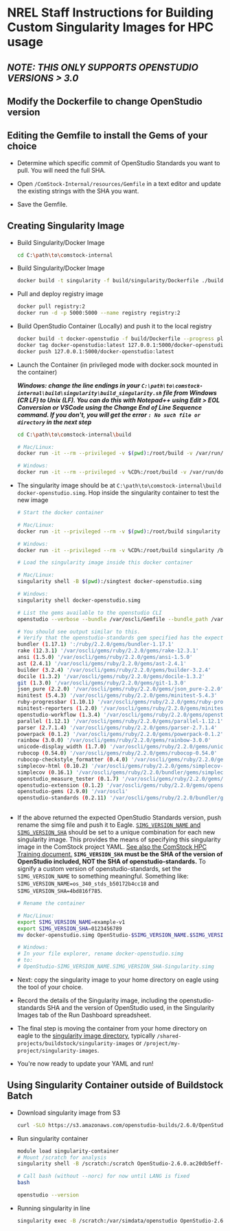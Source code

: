 # NREL Staff Instructions for Building Custom Singularity Images for HPC usage

## *NOTE: THIS ONLY SUPPORTS OPENSTUDIO VERSIONS > 3.0*

## Modify the Dockerfile to change OpenStudio version

## Editing the Gemfile to install the Gems of your choice

* Determine which specific commit of OpenStudio Standards you want to pull. You will need the full SHA.

* Open `/ComStock-Internal/resources/Gemfile` in a text editor and update the existing strings with the SHA you want.

* Save the Gemfile.

## Creating Singularity Image

* Build Singularity/Docker Image

    ```bash
    cd C:\path\to\comstock-internal
    ```

* Build Singularity/Docker Image

    ```bash
    docker build -t singularity -f build/singularity/Dockerfile ./build
    ```

* Pull and deploy registry image

    ```bash
    docker pull registry:2
    docker run -d -p 5000:5000 --name registry registry:2
    ```

* Build OpenStudio Container (Locally) and push it to the local registry

    ```bash
    docker build -t docker-openstudio -f build/Dockerfile --progress plain .
    docker tag docker-openstudio:latest 127.0.0.1:5000/docker-openstudio:latest
    docker push 127.0.0.1:5000/docker-openstudio:latest
    ```

* Launch the Container (in privileged mode with docker.sock mounted in the container)

    __*Windows: change the line endings in your `C:\path\to\comstock-internal\build\singularity\build_singularity.sh` file from Windows (CR LF) to Unix (LF).  You can do this with Notepad++ using Edit > EOL Conversion or VSCode using the Change End of Line Sequence command.  If you don't, you will get the error `: No such file or directory` in the next step*__

    ```bash
    cd C:\path\to\comstock-internal\build
    ```

    ```bash
    # Mac/Linux:
    docker run -it --rm --privileged -v $(pwd):/root/build -v /var/run/docker.sock:/var/run/docker.sock --network container:registry singularity /root/build/singularity/build_singularity.sh

    # Windows:
    docker run -it --rm --privileged -v %CD%:/root/build -v /var/run/docker.sock:/var/run/docker.sock --network container:registry singularity /root/build/singularity/build_singularity.sh
    ```

* The singularity image should be at `C:\path\to\comstock-internal\build docker-openstudio.simg`. Hop inside the singularity container to test the new image

    ```bash
    # Start the docker container

    # Mac/Linux:
    docker run -it --privileged --rm -v $(pwd):/root/build singularity /bin/bash

    # Windows:
    docker run -it --privileged --rm -v %CD%:/root/build singularity /bin/bash
    ```

    ```bash
    # Load the singularity image inside this docker container

    # Mac/Linux:
    singularity shell -B $(pwd):/singtest docker-openstudio.simg

    # Windows:
    singularity shell docker-openstudio.simg
    ```

    ```bash
    # List the gems available to the openstudio CLI
    openstudio --verbose --bundle /var/oscli/Gemfile --bundle_path /var/oscli/gems --bundle_without native_ext gem_list

    # You should see output similar to this.
    # Verify that the openstudio-standards gem specified has the expected SHA:
    bundler (1.17.1) ':/ruby/2.2.0/gems/bundler-1.17.1'
    rake (12.3.1) '/var/oscli/gems/ruby/2.2.0/gems/rake-12.3.1'
    ansi (1.5.0) '/var/oscli/gems/ruby/2.2.0/gems/ansi-1.5.0'
    ast (2.4.1) '/var/oscli/gems/ruby/2.2.0/gems/ast-2.4.1'
    builder (3.2.4) '/var/oscli/gems/ruby/2.2.0/gems/builder-3.2.4'
    docile (1.3.2) '/var/oscli/gems/ruby/2.2.0/gems/docile-1.3.2'
    git (1.3.0) '/var/oscli/gems/ruby/2.2.0/gems/git-1.3.0'
    json_pure (2.2.0) '/var/oscli/gems/ruby/2.2.0/gems/json_pure-2.2.0'
    minitest (5.4.3) '/var/oscli/gems/ruby/2.2.0/gems/minitest-5.4.3'
    ruby-progressbar (1.10.1) '/var/oscli/gems/ruby/2.2.0/gems/ruby-progressbar-1.10.1'
    minitest-reporters (1.2.0) '/var/oscli/gems/ruby/2.2.0/gems/minitest-reporters-1.2.0'
    openstudio-workflow (1.3.4) '/var/oscli/gems/ruby/2.2.0/gems/openstudio-workflow-1.3.4'
    parallel (1.12.1) '/var/oscli/gems/ruby/2.2.0/gems/parallel-1.12.1'
    parser (2.7.1.4) '/var/oscli/gems/ruby/2.2.0/gems/parser-2.7.1.4'
    powerpack (0.1.2) '/var/oscli/gems/ruby/2.2.0/gems/powerpack-0.1.2'
    rainbow (3.0.0) '/var/oscli/gems/ruby/2.2.0/gems/rainbow-3.0.0'
    unicode-display_width (1.7.0) '/var/oscli/gems/ruby/2.2.0/gems/unicode-display_width-1.7.0'
    rubocop (0.54.0) '/var/oscli/gems/ruby/2.2.0/gems/rubocop-0.54.0'
    rubocop-checkstyle_formatter (0.4.0) '/var/oscli/gems/ruby/2.2.0/gems/rubocop-checkstyle_formatter-0.4.0'
    simplecov-html (0.10.2) '/var/oscli/gems/ruby/2.2.0/gems/simplecov-html-0.10.2'
    simplecov (0.16.1) '/var/oscli/gems/ruby/2.2.0/bundler/gems/simplecov-98c33ffcb40f'
    openstudio_measure_tester (0.1.7) '/var/oscli/gems/ruby/2.2.0/gems/openstudio_measure_tester-0.1.7'
    openstudio-extension (0.1.2) '/var/oscli/gems/ruby/2.2.0/gems/openstudio-extension-0.1.2'
    openstudio-gems (2.9.0) '/var/oscli'
    openstudio-standards (0.2.11) '/var/oscli/gems/ruby/2.2.0/bundler/gems/openstudio-standards-841741dfcd5f'
                                                                                              ^^^^SHA HERE^^^^
    ```

* If the above returned the expected OpenStudio Standards version, push rename the simg file and push it to Eagle. [`SIMG_VERSION_NAME` and `SIMG_VERSION_SHA`](https://nrel.github.io/buildstockbatch/project_defn.html#openstudio-version-overrides) should be set to a unique combination for each new singularity image. This provides the means of specifying this singularity image in the ComStock project YAML. [See also the ComStock HPC Training document.](../comstock_hpc_training.md#example-yml-file-contents-documentation) __`SIMG_VERSION_SHA` must be the SHA of the version of OpenStudio included, NOT the SHA of openstudio-standards.__ To signify a custom version of openstudio-standards, set the `SIMG_VERSION_NAME` to something meaningful. Something like: `SIMG_VERSION_NAME=os_340_stds_b50172b4cc18` and `SIMG_VERSION_SHA=4bd816f785`.

    ```bash
    # Rename the container

    # Mac/Linux:
    export SIMG_VERSION_NAME=example-v1
    export SIMG_VERSION_SHA=0123456789
    mv docker-openstudio.simg OpenStudio-$SIMG_VERSION_NAME.$SIMG_VERSION_SHA-Singularity.simg

    # Windows:
    # In your file explorer, rename docker-openstudio.simg
    # to:
    # OpenStudio-SIMG_VERSION_NAME.SIMG_VERSION_SHA-Singularity.simg
    ```

* Next: copy the singularity image to your home directory on eagle using the tool of your choice.

* Record the details of the Singularity image, including the openstudio-standards SHA and the version of OpenStudio used, in the Singularity Images tab of the Run Dashboard spreadsheet.

* The final step is moving the container from your home directory on eagle to the [singularity image directory](../comstock_hpc_training.md#example-yml-file-contents-documentation), typically `/shared-projects/buildstock/singularity-images` or `/project/my-project/singularity-images`.

* You're now ready to update your YAML and run!

## Using Singularity Container outside of Buildstock Batch

* Download singularity image from S3

    ```bash
    curl -SLO https://s3.amazonaws.com/openstudio-builds/2.6.0/OpenStudio-2.6.0.ac20db5eff-Singularity.simg
    ```

* Run singularity container

    ```bash
    module load singularity-container
    # Mount /scratch for analysis
    singularity shell -B /scratch:/scratch OpenStudio-2.6.0.ac20db5eff-Singularity.simg

    # Call bash (without --norc) for now until LANG is fixed
    bash

    openstudio --version
    ```

* Running singularity in line

    ```bash
    singularity exec -B /scratch:/var/simdata/openstudio OpenStudio-2.6.0.ac20db5eff-Singularity.simg openstudio run -w in.osw
    ```

